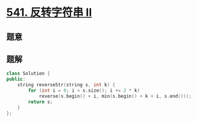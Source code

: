 #  [541. 反转字符串 II](https://leetcode-cn.com/problems/reverse-string-ii/)

## 题意



## 题解



```c++
class Solution {
public:
    string reverseStr(string s, int k) {
        for (int i = 0; i < s.size(); i += 2 * k)
            reverse(s.begin() + i, min(s.begin() + k + i, s.end()));
        return s;
    }
};
```



```python3

```

